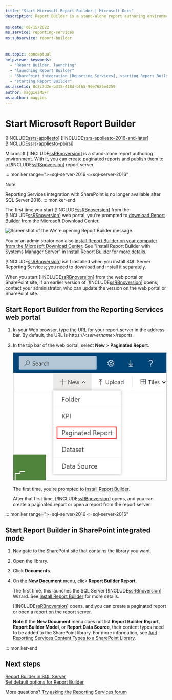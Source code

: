 ```yaml
---
title: "Start Microsoft Report Builder | Microsoft Docs"
description: Report Builder is a stand-alone report authoring environment. The first time you start it, Microsoft Download Center prompts you to download it.

ms.date: 08/15/2022
ms.service: reporting-services
ms.subservice: report-builder


ms.topic: conceptual
helpviewer_keywords: 
  - "Report Builder, launching"
  - "launching Report Builder"
  - "SharePoint integration [Reporting Services], starting Report Builder"
  - "starting Report Builder"
ms.assetid: 8c8c7d2e-b315-418d-bf65-90e7685e4259
author: maggiesMSFT
ms.author: maggies
---
```


# Start Microsoft Report Builder

[!INCLUDE[ssrs-appliesto](../../includes/ssrs-appliesto.md)] [!INCLUDE[ssrs-appliesto-2016-and-later](../../includes/ssrs-appliesto-2016-and-later.md)] [!INCLUDE[ssrs-appliesto-pbirsi](../../includes/ssrs-appliesto-pbirs.md)]

Microsoft [!INCLUDE[ssRBnoversion](../../includes/ssrbnoversion.md)] is a stand-alone report authoring environment. With it, you can create paginated reports and publish them to a [!INCLUDE[ssRSnoversion](../../includes/ssrsnoversion-md.md)] report server.  

::: moniker range=">=sql-server-2016 <=sql-server-2016"
> [!NOTE]
> Reporting Services integration with SharePoint is no longer available after SQL Server 2016.
::: moniker-end
  
 The first time you start [!INCLUDE[ssRBnoversion](../../includes/ssrbnoversion.md)] from the [!INCLUDE[ssRSnoversion](../../includes/ssrsnoversion-md.md)] web portal, you're prompted to [download Report Builder](https://www.microsoft.com/download/details.aspx?id=53613) from the Microsoft Download Center.
 
![Screenshot of the We're opening Report Builder message.](../../reporting-services/report-builder/media/report-builder-get-report-builder.png) 
 
 You or an administrator can also [install Report Builder on your computer from the Microsoft Download Center](https://go.microsoft.com/fwlink/?LinkID=219138). See "Install Report Builder with Systems Manager Server" in [Install Report Builder](../../reporting-services/install-windows/install-report-builder.md) for more details.
 
 [!INCLUDE[ssRBnoversion](../../includes/ssrbnoversion.md)] isn't installed when you install SQL Server Reporting Services; you need to download and install it separately.  
  
 When you start [!INCLUDE[ssRBnoversion](../../includes/ssrbnoversion.md)] from the web portal or SharePoint site, if an earlier version of [!INCLUDE[ssRBnoversion](../../includes/ssrbnoversion.md)] opens, contact your administrator, who can update the version on the web portal or SharePoint site.  
  
## Start Report Builder from the Reporting Services web portal  
  
1.  In your Web browser, type the URL for your report server in the address bar. By default, the URL is https://\<*servername*>/reports.  
  
2.  In the top bar of the web portal, select **New** > **Paginated Report**.  
  
     ![Screenshot showing New Paginated Report menu.](media/web-portal-new-paginated-report.png "Screenshot showing New Paginated Report menu.")  
  
     The first time, you're prompted to [install Report Builder](../../reporting-services/install-windows/install-report-builder.md). 
  
     After that first time, [!INCLUDE[ssRBnoversion](../../includes/ssrbnoversion.md)] opens, and you can create a paginated report or open a report from the report server.  
 
::: moniker range=">=sql-server-2016 <=sql-server-2016"

## Start Report Builder in SharePoint integrated mode  
  
1.  Navigate to the SharePoint site that contains the library you want.  
  
2.  Open the library.  
  
3.  Click **Documents**.  
  
4.  On the **New Document** menu, click **Report Builder Report**.  
  
     The first time, this launches the SQL Server [!INCLUDE[ssRBnoversion](../../includes/ssrbnoversion.md)] Wizard. See [Install Report Builder](../../reporting-services/install-windows/install-report-builder.md) for more details.  
  
     [!INCLUDE[ssRBnoversion](../../includes/ssrbnoversion.md)] opens, and you can create a paginated report or open a report on the report server.  
  
     **Note** If the **New Document** menu does not list **Report Builder Report**, **Report Builder Model**, or **Report Data Source**, their content types need to be added to the SharePoint library. For more information, see [Add Reporting Services Content Types to a SharePoint Library](../../reporting-services/report-server-sharepoint/add-reporting-services-content-types-to-a-sharepoint-library.md).  

::: moniker-end

## Next steps

[Report Builder in SQL Server](../../reporting-services/report-builder/report-builder-in-sql-server-2016.md)   
[Set default options for Report Builder](../../reporting-services/report-builder/set-default-options-for-report-builder.md)  

More questions? [Try asking the Reporting Services forum](/answers/search.html?c=&f=&includeChildren=&q=ssrs+OR+reporting+services&redirect=search%2fsearch&sort=relevance&type=question+OR+idea+OR+kbentry+OR+answer+OR+topic+OR+user)